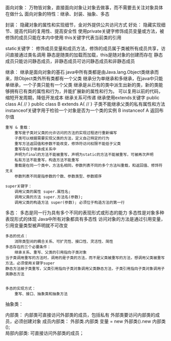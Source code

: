 面向对象：
    万物皆对象，直接面向对象让对象去做事，而不需要去关注对象具体在做什么
    面向对象的特性：继承、封装、抽象、多态

封装：
    隐藏对象的属性和实现细节，金对外提供公共访问方式
    好处：
        隐藏实现细节、提高代码的复用性、提高安全性
    使用private关键字修饰成员变量或方法，被修饰的成员只能在本内中使用
    this关键字代表当前类的引用

static关键字：
    修饰成员变量和成员方法，修饰的成员属于类被所有成员共享，访问直接通过类名调用
    静态是随类的加载而加载，this是随对象的创建而存在
    静态成员只能访问静态成员，非静态成员可访问静态成员和非静态成员

继承：
    继承是面向对象的基石
    java中所有类都是由Java.lang.Object类继承而来，除Object类外所有类都有一个父类
    继承分为单继承和多继承，在java中只能单继承，一个子类只能有一个父类
    继承是从已有的类中派生出新的类，新的类能够拥有已有类的属性和行为，并能扩展新的属性和行为。
    可以复用以前的代码，缩短开发周期，降低开发成本
    继承关系可传递
    继承使用extends关键字
    public class A{
        //
    }
    public class B extends A{
        //
    }
    子类不能继承父类的私有属性和方法
    instanceof关键字用于检验一个对象是否为一个类的实例
    B instanceof A   返回布尔值

    重写 & 重载：
        重写是子类对父类的允许访问的方法的实现过程进行重新编写
        子类可以根据需要实现父类的方法，定义自己特定的行为
        重写方法返回值和参数不能改变，修饰符访问权限不能低于父类
        重写存在于继承成关系中
        声明为final的方法不能被重写，声明为static的方法不能被重写，可被再次声明
        私有方法不能重写，构造方法不能重写
        重载是在同一个类中，方法名相同，参数列表不同的多个方法叫重载，和返回值、修饰符无关
        参数列表不同是指参数的个数、参数类型、参数顺序
        
    super关键字：
        调用父类的属性 super.属性名;
        调用父类的方法 super.方法名(参数);
        调用父类的构造方法 super(参数); 必须位于构造方法的第一行


多态：
    多态是同一行为具有多个不同的表现形式或形态的能力
    多态性是对象多种表现形式的体现
    Java中所有对象都具有多态性
    访问对象的方法是通过引用变量，引用变量类型被声明就不可改变
    
    多态的优点：
        消除类型间的耦合关系、可扩充性、接口性、灵活性、简性
    多态存在的三个必要条件：
        继承关系、重写、父类的引用指向子类对象
    当子类调用重写的方法时，调用的是子类的方法，而不是父类被重写的方法，想调用父类被重写方法，必须使用关键字super
    静态方法被子类重写，父类引用指向子类对象调用父类静态方法，子类引用指向子类对象调用子类静态方法
    
    
    多态的实现方式：
        重写、接口、抽象类和抽象方法

抽象类：

内部类：
    内部类可直接访问外部类的成员，包括私有
    外部类要访问内部类的成员，必须创建对象
    成员内部类：
        外部类.内部类 变量 = new 外部类().new 内部类();    
    局部内部类:
        可直接访问外部类的成员；
        
